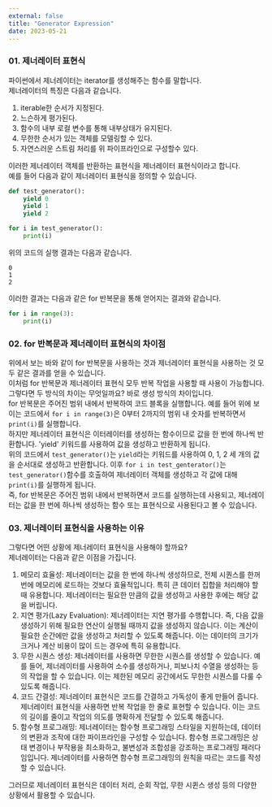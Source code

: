 ```yaml
---
external: false
title: "Generator Expression"
date: 2023-05-21
---
```


### 01. 제너레이터 표현식

파이썬에서 제너레이터는 iterator를 생성해주는 함수를 말합니다.  
제너레이터의 특징은 다음과 같습니다.

1. iterable한 순서가 지정된다.
2. 느슨하게 평가된다.
3. 함수의 내부 로컬 변수를 통해 내부상태가 유지된다.
4. 무한한 순서가 있는 객체를 모델링할 수 있다.
5. 자연스러운 스트림 처리를 위 파이프라인으로 구성할수 있다.

이러한 제너레이터 객체를 반환하는 표현식을 제너레이터 표현식이라고 합니다.  
예를 들어 다음과 같이 제너레이터 표현식을 정의할 수 있습니다.

```Python
def test_generator():
    yield 0
    yield 1
    yield 2

for i in test_generator():
    print(i)
```

위의 코드의 실행 결과는 다음과 같습니다.  

```shell
0
1
2
```

이러한 결과는 다음과 같은 for 반복문을 통해 얻어지는 결과와 같습니다.  

```Python
for i in range(3):
    print(i)
```

### 02. for 반복문과 제너레이터 표현식의 차이점

위에서 보는 바와 같이 for 반복문을 사용하는 것과 제너레이터 표현식을 사용하는 것 모두 같은 결과를 얻을 수 있습니다.  
이처럼 for 반복문과 제너레이터 표현식 모두 반복 작업을 사용할 때 사용이 가능합니다.  
그렇다면 두 방식의 차이는 무엇일까요? 바로 생성 방식의 차이입니다.  
for 반복문은 주어진 범위 내에서 반복하여 코드 블록을 실행합니다. 예를 들어 위에 보이는 코드에서 `for i in range(3)`은 0부터 2까지의 범위 내 숫자를 반복하면서 `print(i)`를 실행합니다.  
하지만 제너레이터 표현식은 이터레이터를 생성하는 함수이므로 값을 한 번에 하나씩 반환합니다. 'yield' 키워드를 사용하여 값을 생성하고 반환하게 됩니다.  
위의 코드에서 `test_generator()`는 `yield`라는 키워드를 사용하여 0, 1, 2 세 개의 값을 순서대로 생성하고 반환합니다. 이후 `for i in test_genterator()`는 `test_generator()`함수를 호출하여 제너레이터 객체를 생성하고 각 값에 대해 `print(i)`를 실행하게 됩니다.  
즉, for 반복문은 주어진 범위 내에서 반복하면서 코드를 실행하는데 사용되고, 제너레이터는 값을 한 번에 하나씩 생성하는 함수 또는 표현식으로 사용된다고 볼 수 있습니다.  

### 03. 제너레이터 표현식을 사용하는 이유

그렇다면 어떤 상황에 제너레이터 표현식을 사용해야 할까요?  
제너레이터는 다음과 같은 이점을 가집니다.  

1. 메모리 효율성: 제너레이터는 값을 한 번에 하나씩 생성하므로, 전체 시퀀스를 한꺼번에 메모리에 로드하는 것보다 효율적입니다. 특히 큰 데이터 집합을 처리해야 할 때 유용합니다. 제너레이터는 필요한 만큼의 값을 생성하고 사용한 후에는 해당 값을 버립니다.
2. 지연 평가(Lazy Evaluation): 제너레이터는 지연 평가를 수행합니다. 즉, 다음 값을 생성하기 위해 필요한 연산이 실행될 때까지 값을 생성하지 않습니다. 이는 계산이 필요한 순간에만 값을 생성하고 처리할 수 있도록 해줍니다. 이는 데이터의 크기가 크거나 계산 비용이 많이 드는 경우에 특히 유용합니다.
3. 무한 시퀀스 생성: 제너레이터를 사용하면 무한한 시퀀스를 생성할 수 있습니다. 예를 들어, 제너레이터를 사용하여 소수를 생성하거나, 피보나치 수열을 생성하는 등의 작업을 할 수 있습니다. 이는 제한된 메모리 공간에서도 무한한 시퀀스를 다룰 수 있도록 해줍니다.
4. 코드 간결성: 제너레이터 표현식은 코드를 간결하고 가독성이 좋게 만들어 줍니다. 제너레이터 표현식을 사용하면 반복 작업을 한 줄로 표현할 수 있습니다. 이는 코드의 길이를 줄이고 작업의 의도를 명확하게 전달할 수 있도록 해줍니다.
5. 함수형 프로그래밍: 제너레이터는 함수형 프로그래밍 스타일을 지원하는데, 데이터의 변환과 조작에 대한 파이프라인을 구성할 수 있습니다. 함수형 프로그래밍은 상태 변경이나 부작용을 최소화하고, 불변성과 조합성을 강조하는 프로그래밍 패러다임입니다. 제너레이터를 사용하면 함수형 프로그래밍의 원칙을 따르는 코드를 작성할 수 있습니다.

그러므로 제너레이터 표현식은 데이터 처리, 순회 작업, 무한 시퀸스 생성 등의 다양한 상황에서 활용할 수 있습니다.
